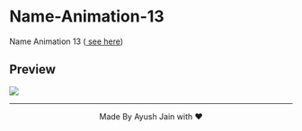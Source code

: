 # Name-Animation-13
Name Animation 13 (<a href="https://ayush2967.github.io/Name-Animation-13/"> see here</a>)
## Preview
<img src="Screenshot 2023-06-09 102350.png">
<hr>
<p align="center">
  Made By Ayush Jain with ❤️
  </p>
  

